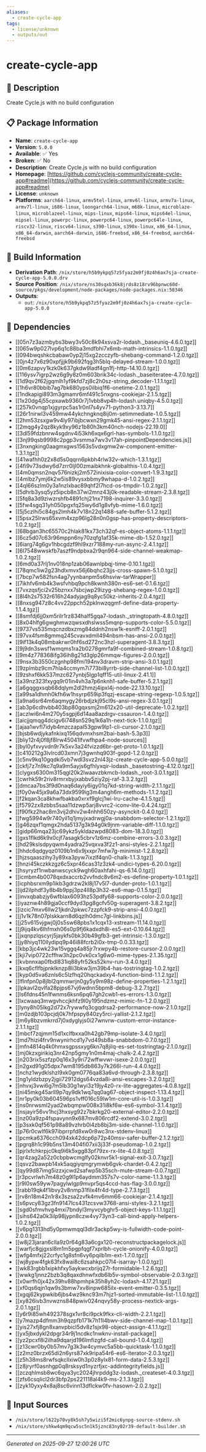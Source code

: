 ```yaml
---
aliases:
  - create-cycle-app
tags:
  - license/unknown
  - outputs/out
---
```


# create-cycle-app

## 📝 Description

Create Cycle.js with no build configuration

## 📋 Package Information

- **Name**: `create-cycle-app`
- **Version**: `5.0.0`
- **Available**: ✅ Yes
- **Broken**: ✅ No
- **Description**: Create Cycle.js with no build configuration
- **Homepage**: [https://github.com/cyclejs-community/create-cycle-app#readme](https://github.com/cyclejs-community/create-cycle-app#readme)
- **License**: `unknown`
- **Platforms**: `aarch64-linux`, `armv5tel-linux`, `armv6l-linux`, `armv7a-linux`, `armv7l-linux`, `i686-linux`, `loongarch64-linux`, `m68k-linux`, `microblaze-linux`, `microblazeel-linux`, `mips-linux`, `mips64-linux`, `mips64el-linux`, `mipsel-linux`, `powerpc-linux`, `powerpc64-linux`, `powerpc64le-linux`, `riscv32-linux`, `riscv64-linux`, `s390-linux`, `s390x-linux`, `x86_64-linux`, `x86_64-darwin`, `aarch64-darwin`, `i686-freebsd`, `x86_64-freebsd`, `aarch64-freebsd`

## 🔧 Build Information

- **Derivation Path**: `/nix/store/h5b9ykpq57z5fyaz2m9fj0z4h6ax7sja-create-cycle-app-5.0.0.drv`
- **Source Position**: `/nix/store/ns30sqxb36k8jrds8z18rv96bpnwc60d-source/pkgs/development/node-packages/node-packages.nix:50346`
- **Outputs**:
  - `out`:  `/nix/store/h5b9ykpq57z5fyaz2m9fj0z4h6ax7sja-create-cycle-app-5.0.0`

## 🔗 Dependencies

- [[05n7z3azmbybs3bwy3v50c8k94xsva2r-lodash._baseuniq-4.6.0.tgz]]
- [[065w9p027lvp6q1c88ba3mdfbhi7x6mb-math-intrinsics-1.1.0.tgz]]
- [[094bwqshkcbabaw0yp2j15xg2zcczyfb-shebang-command-1.2.0.tgz]]
- [[0jn4z7x6z90xpfjjjk9b692fqg3h5blq-delayed-stream-1.0.0.tgz]]
- [[0m6zapvy1kzk0k637gkdw9ladf4gn1fj-http-14.10.0.tgz]]
- [[116ysv7igrp2wz6g9y8z0m603brik34c-lodash._baseiteratee-4.7.0.tgz]]
- [[1d9qv2f62jgqmlh1yf9kfd7zj8c2h0sz-string_decoder-1.1.1.tgz]]
- [[1h6vr80bbib7ag7bk680yps0ilbiq1f6-onetime-2.0.1.tgz]]
- [[1ndkapigi893m3gmamr6mf491c5nxgns-cookiejar-2.1.5.tgz]]
- [[1x20dg4j55cpxawb9360r7j1vbb8vp4h-lodash.uniqby-4.5.0.tgz]]
- [[257k0vnqp1xjgyrpc5as1r0nl7s4yv71-python3-3.13.7]]
- [[26r1nirwl3v459mw44ykchngknq8ij0m-setimmediate-1.0.5.tgz]]
- [[2hm53zsxgw9v4ly97ibjbcwxn29gmk45-ansi-regex-2.1.1.tgz]]
- [[2mqg4y2qz8kyk9xy96z1b80h3km40nch-nodejs-22.19.0]]
- [[3dl59fdzbnrw4sgdnv4i53kh6xqx6grl-has-symbols-1.1.0.tgz]]
- [[3nj99qsb9998c2pgp3vsmma7wv3v17ah-pinpointDependencies.js]]
- [[3nxngking0aagmxgws1563s5vdxgmw2w-component-emitter-1.3.1.tgz]]
- [[41wafhh0z2x8d5s0qqrn6pkbh4rlw32v-which-1.3.1.tgz]]
- [[4fi9v73sdwy6d7zrr0ljl00zmaibkhnk-globalthis-1.0.4.tgz]]
- [[4m0qmsn2nqv576nizkj2m572inixisia-color-convert-1.9.3.tgz]]
- [[4mlbz7ymj6k2w5is89vysxbbmy9whapa-d-1.0.2.tgz]]
- [[4ql66szlm0y3a1nzlxbac89qhf2l7hcd-os-tmpdir-1.0.2.tgz]]
- [[5dhrb3ysq5yz5ipcb8n37wi2mnz43j0k-readable-stream-2.3.8.tgz]]
- [[5fq8a3d9ziwzrshfb4891chj21nx7198-inquirer-3.3.0.tgz]]
- [[5fw4sgq31yh050pgxfq25wy6d1g8vfyb-mime-1.6.0.tgz]]
- [[5j5czlhi5c84gs2lmh4k7v18n22q1488-safe-buffer-5.1.2.tgz]]
- [[5psx25lrws65xvm4xzp96lg28n0n0gsp-has-property-descriptors-1.0.2.tgz]]
- [[68bgan3hc65570c2hlak81kx73ch32qf-es-object-atoms-1.1.1.tgz]]
- [[6cz5d07c63r96mppn6ny70zqfg1af35k-mime-db-1.52.0.tgz]]
- [[6iarg74g6gv1hbcgdzf9hl9xzr7188my-run-async-2.4.1.tgz]]
- [[6l7548wwskfb7aszf9ndpbxa2r9qn964-side-channel-weakmap-1.0.2.tgz]]
- [[6md0a37rlj1nv018np1zab06awnlpbqj-time-0.10.1.tgz]]
- [[78qmc1iw2g23hdlxmvx56j6bqhc23jjs-cross-spawn-5.1.0.tgz]]
- [[7bcp7w582fsn4ag7yynbanpm5s6hsviw-tarWrapper]]
- [[7ikhfv6mb4k3wsfvhbq9pch8kwnh380n-es6-set-0.1.6.tgz]]
- [[7vxzqsfjci2v25bznxx7sbcjwp29izyg-shebang-regex-1.0.0.tgz]]
- [[8l4h2s7532r616h24adyjag9q8yc50kz-inherits-2.0.4.tgz]]
- [[8nxsg947z8c4vv22ppch52pklnwzqgmf-define-data-property-1.1.4.tgz]]
- [[8smfdj6jj0xm5rilr1rz834half5gqa7-lodash._stringtopath-4.8.0.tgz]]
- [[8x04hlfg6gwghmwzqwsxdhslwss5mqnp-supports-color-5.5.0.tgz]]
- [[9737vs535mqcnzdbxzmg84ddnh2nsw1k-esniff-2.0.1.tgz]]
- [[97vx4fsm8gmmq245cvavxdmll494nbsm-has-ansi-2.0.0.tgz]]
- [[9if13k4q08mbakrwr0hf6sd272nc3hzl-superagent-3.8.3.tgz]]
- [[9j9dn3swsf1wmqms1ra2b0278gmrfa9f-combined-stream-1.0.8.tgz]]
- [[9m4z778368ifg36ih8g21d3glp26mmqw-figures-2.0.0.tgz]]
- [[9nsx3b3550czgnhp98fmi194nv3dravm-strip-ansi-3.0.1.tgz]]
- [[9zplmbz9cm7hla4ccmym7i773bi8yrrb-side-channel-list-1.0.0.tgz]]
- [[9zshxf6kk537mzc627ynbj5lgp1qff15-util-linux-2.41.1]]
- [[a39nz323fxygq9r01in4vh3a7p6nknh1-safe-buffer-5.2.1.tgz]]
- [[a6gqggxsqb68dqlym2dl2hmzj4ipxl4j-node-22.13.10.tgz]]
- [[a99sa1dhmh0kfh6w1hsyrp659ip3fqzj-escape-string-regexp-1.0.5.tgz]]
- [[a9na6sr64m6aqmygy26rbdjzkj95cl9s-ansi-regex-3.0.1.tgz]]
- [[ab3p6cdhvbb403bp80gqxsmj2m612x20-util-deprecate-1.0.2.tgz]]
- [[aczlwi6n4m270y5sgpj6d14aa8azdrgv-cssauron-1.4.0.tgz]]
- [[aicjjqmqg4dcigv6i748sn529q1k6a1h-next-tick-1.1.0.tgz]]
- [[ajaa1wvfl7idyb4mzczapal53gpw9lp1-cli-cursor-2.1.0.tgz]]
- [[bjsb6wdjykafnkixq156qdvmxhsm2bai-bash-5.3p3]]
- [[bliy12r4j0f8jf8lrw45041lfvwfhpa4-node-sources]]
- [[byl0yfxvyvdn9r7k5xv3a24fvizzd6br-get-proto-1.0.1.tgz]]
- [[c410212g3lvlrcd03xmn7j3gwnhq903f-gopd-1.2.0.tgz]]
- [[c5nv9kq10gqdki5vb7wdl3svz2nl43jz-create-cycle-app-5.0.0.tgz]]
- [[ckfj7z7n9kc7q9a9m5ayjs6gfhlyxqir-lodash._basetostring-4.12.0.tgz]]
- [[clygxs6300m315qgl20k2lwaavzbkmcb-lodash._root-3.0.1.tgz]]
- [[cwrhk59r2riv8rmrxbyjxabbv5ziy2pj-raf-3.3.2.tgz]]
- [[dmcaa7bs3f9d0naq6dayiy6igy01q7kd-string-width-2.1.1.tgz]]
- [[f0y0w45jx9a6a73dx9599ig3m4angh6m-methods-1.1.2.tgz]]
- [[f2kqan3ca8khwfbakba0xrxf9glcj1wi-lru-cache-4.1.5.tgz]]
- [[f5792zx8zbbs5saa11dzwp5arj8vvrc2-iconv-lite-0.4.24.tgz]]
- [[f90fkz2hac8m3vij2dhiv2w4nhh650zy-asynckit-0.4.0.tgz]]
- [[fwg5994w9r740yil1q1jmyjxadrwgj0a-snabbdom-selector-1.2.1.tgz]]
- [[g46zqxf1qmgx2hda5137g3k94g0k9jnm-variable-diff-1.1.0.tgz]]
- [[gidp66mqa23jc69ykz5ykldazwpd8083-dom-18.3.0.tgz]]
- [[gxs1flkd6k9x0cjf7asagk5cbrv1z6mz-combine-errors-3.0.3.tgz]]
- [[hd29kslsdpyqwm4yadra25vqxva3f2z1-ansi-styles-2.2.1.tgz]]
- [[hhdc6qdgyqz0109b1n6x9jxxpr7mfw7g-minimist-1.2.8.tgz]]
- [[hjzsqaaszihy3y89xa3pyw7ixzlf4qn0-chalk-1.1.3.tgz]]
- [[hnzi45kczkkzgz6c5xpr46cas31z3zk4-undici-types-6.20.0.tgz]]
- [[hsyryzf1nwbanwscyck9wgh60axhfahi-qs-6.14.0.tgz]]
- [[icmbm4b0078qxdxaccrb2vvfndc8v6m2-es-define-property-1.0.1.tgz]]
- [[icphbsrxm9p1ikb3gdrzw2kl8j17v5l7-dunder-proto-1.0.1.tgz]]
- [[ijd2ilphdf3y8b4b9ppj3pz4ll8p3h32-es6-map-0.1.5.tgz]]
- [[invxqbabzjy6wfblax6093hz53pdfy68-supports-color-2.0.0.tgz]]
- [[iyaznw4h89gja0ccf9dyd3pg8gcfv50g-superagent-3.8.2.tgz]]
- [[izcic7mxv6llw21jkdn2pkwc7zzpfck9-strip-ansi-4.0.0.tgz]]
- [[j1v1k78n07plskkarn8d6qzlh0dmc7gl-linkbins.js]]
- [[j25v615vjgwj0j0s5sw68pbs1x1cqx13-xstream-11.14.0.tgz]]
- [[j9ijq4kv6lhfmxh06s0p9fj6kadxdh8i-es5-ext-0.10.64.tgz]]
- [[jxqnpzlqscyrj5jaykfs0bk30b49gfb3-get-intrinsic-1.3.0.tgz]]
- [[jy8hiyq110llydipq9p46i88fcrb2i0x-tmp-0.0.33.tgz]]
- [[kbp3jc4wk23w15vggq4a85jr7rxwpy4b-restore-cursor-2.0.0.tgz]]
- [[kji7vip0722cffhw3h2pc0vk0cx1g6w0-mime-types-2.1.35.tgz]]
- [[kvbnnxap0fbdl831iq88yfr52ks52knv-run-3.4.0.tgz]]
- [[kxq6cflfbjpnklknzp8li3bkw3jm39b4-has-tostringtag-1.0.2.tgz]]
- [[kyp0d5va6znls6c5lzfhq20hqckadxy4-function-bind-1.1.2.tgz]]
- [[lflnfpn0p8jlbl2qmmwrjn0gy5y9m98z-define-properties-1.2.1.tgz]]
- [[lpkavl2qvlfa28pjps67vj6wdnn5bpm8-debug-3.2.7.tgz]]
- [[ls6fdns45n1fwnms6ksn6pq67gh2cwb1-es-errors-1.3.0.tgz]]
- [[lxcwaaq3mwgvhccjkhfz9l0y195ndzmz-mimic-fn-1.2.0.tgz]]
- [[lyny8h05lkg2d72x7rywwfq3cgqdrsa2-performance-now-2.1.0.tgz]]
- [[m0zdjb103pcjdj0k7hfpspy840zy5rci-yallist-2.1.2.tgz]]
- [[m6y8bzvmkrrd7j0xdyglyjs0i27wnvrw-custom-error-instance-2.1.1.tgz]]
- [[mbcf7zqjmm15d1xclfbxxa0h42gb79mp-isolate-3.4.0.tgz]]
- [[md7hizi4frv9nwynirhcd1y7vd49sb8a-snabbdom-0.7.0.tgz]]
- [[mfn4814q4k0hmxsgpssxyg6kn7q8jilq-es-set-tostringtag-2.1.0.tgz]]
- [[mj0kzxgirikiq3nr42np5gmy1n0m4maj-chalk-2.4.2.tgz]]
- [[n203rix5szfzp0q16x3y9ri72wffwvwr-isexe-2.0.0.tgz]]
- [[n2gxd91g05dpx7wm8195db863y7k266l-run-4.4.0.tgz]]
- [[nchz1wydklshzl9xk0gm0776qa83a6vd-through-2.3.8.tgz]]
- [[ng1yldzbzpy2jgii72912dgs64vzda8i-ansi-escapes-3.2.0.tgz]]
- [[nhvxj3vwi6g7m5lb30g1wyi3z19jy4z0-rx-lite-aggregates-4.0.8.tgz]]
- [[ni45mkg45arll9p7qy9dk1wq7qq0ag67-object-inspect-1.13.4.tgz]]
- [[nr1py0k03b604596ps1vff016c59lw1m-core-util-is-1.0.3.tgz]]
- [[ns0nrwsml2yad2wbqmpw008x31i8kf6w-es6-symbol-3.1.4.tgz]]
- [[nsjayir56vv1hcj3hxsyg92z7bkrkg20-external-editor-2.2.0.tgz]]
- [[nz00a9zp4fspavynn9x687mv806rcdf2-extend-3.0.2.tgz]]
- [[p3sxk0qf561p98a89vzhrb0i4zb8bj3m-side-channel-1.1.0.tgz]]
- [[p76r0cwlf6k97ibprrpfd8xw0r8wc3nx-stdenv-linux]]
- [[pcmka6376cch094xk42dcp6p72p40msv-safer-buffer-2.1.2.tgz]]
- [[pgrq8h1c99b5ns13m404fi07xii3j33f-pseudomap-1.0.2.tgz]]
- [[pjrlxfchkrpjc0kq9i6k5xgg83pf79zx-rx-lite-4.0.8.tgz]]
- [[qr4zag2a52z0cbpbwcmglfy02knvr5k1-signal-exit-3.0.7.tgz]]
- [[qsvz2bawpb14xk5aqgiyqmgrymwb6gvk-chardet-0.4.2.tgz]]
- [[qy99d87img5izzxjcwd2safwp5b35sch-mute-stream-0.0.7.tgz]]
- [[r3pcvrlwh7m48z0g9l1p6aydmm357s7v-color-name-1.1.3.tgz]]
- [[r9l0sw59yw7pagylwlgp9mvpr5qs4ccd-has-flag-3.0.0.tgz]]
- [[rabb19qk4f1ibvy2v8nmp31filx4fr4d-type-2.7.3.tgz]]
- [[rv8n18m42n1r8x3szsa2zvfk4mv6mm66-cookiejar-2.1.4.tgz]]
- [[s6pvcy83gz3fn9147lcs431zcsvw3768-ansi-styles-3.2.1.tgz]]
- [[sgd0sfmvhvg4mxi7bndyl3myvcybghr5-object-keys-1.1.1.tgz]]
- [[sihs642a0k3ilp98jypn8czw4vy73yn3-call-bind-apply-helpers-1.0.2.tgz]]
- [[v6pg1313hd5y0pmwmqql3dlr3ackp5wy-is-fullwidth-code-point-2.0.0.tgz]]
- [[w8j23jaran6clla9z0r64g83a6cgx120-reconstructpackagelock.js]]
- [[warfjc8gjgxsl8m1m5pgpfqgf7xprlbh-cycle-onionify-4.0.0.tgz]]
- [[wfg4mfxj22crfyc1g8sfn6vy6pqilb1m-ext-1.7.0.tgz]]
- [[wj8ypw4fgk63fx8wai8c6zsahkpc07l4-isarray-1.0.0.tgz]]
- [[wk83rgbb1xipkhfxy5aykwcxbrijq27r-formidable-1.2.6.tgz]]
- [[wwkg1jnnz2bzb3q8qaxdhnwfxdb6lb5v-symbol-observable-2.0.3.tgz]]
- [[x0wrfh0jx42x39hv88hpmhpk35h8yh2c-lodash-4.17.21.tgz]]
- [[xf0qs6qjn1qw9s3bmw7xv8inpw685ilx-event-emitter-0.3.5.tgz]]
- [[xgqj62kypwkib6jbs4wz9knc93m7hjz1-sorted-immutable-list-1.1.0.tgz]]
- [[xy826ivb3nvwzns848pwiv024nqvy58y-process-nextick-args-2.0.1.tgz]]
- [[y6r9i85wh492378sgx1vr8ci9pck9fkx-cli-width-2.2.1.tgz]]
- [[y7mazp4dfmm3h9qzpfb171k7h11l4bwv-side-channel-map-1.0.1.tgz]]
- [[yis27xfj8gn8xanvpbicl5dv8z1sjx98-object-assign-4.1.1.tgz]]
- [[yx5jbxdykl2dpgr34r9j1ncdkc1nwknv-install-package]]
- [[yz2pcxf8i2ilha9dqarjd196lmfizgfd-call-bound-1.0.4.tgz]]
- [[z13cwr0by0b57mv7g3k3w4cymvc5a5bb-quicktask-1.1.0.tgz]]
- [[z2mz0brzx65di2n6yrs87xk9ripa54r6-es6-iterator-2.0.3.tgz]]
- [[z5h38ms8rwfsqkcllxiw0h3p0z8ylx81-form-data-2.5.3.tgz]]
- [[z8jryrf0asnhgp0q8rsksyd1nyzrfjxc-addintegrityfields.js]]
- [[zczqhlmsb8wc6qya3yc2024jhrpddg3z-lodash._createset-4.0.3.tgz]]
- [[zfs6csqlicl2dr3bfp2ps221118al4k9-ms-2.1.3.tgz]]
- [[zyk10yxy4x8aj8sc6vinn13dflckw0fv-hasown-2.0.2.tgz]]

## 📁 Input Sources

- `/nix/store/l622p70vy8k5sh7y5wizi5f2mic6ynpg-source-stdenv.sh`
- `/nix/store/shkw4qm9qcw5sc5n1k5jznc83ny02r39-default-builder.sh`

---
*Generated on 2025-09-27 12:00:26 UTC*
